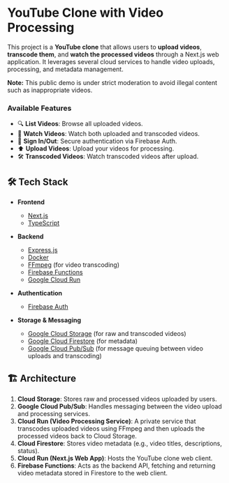 # YouTube Clone with Video Processing

This project is a **YouTube clone** that allows users to **upload videos**, **transcode them**, and **watch the processed videos** through a Next.js web application. It leverages several cloud services to handle video uploads, processing, and metadata management.


**Note:** This public demo is under strict moderation to avoid illegal content such as inappropriate videos.

### Available Features

- 🔍 **List Videos**: Browse all uploaded videos.
- 🎥 **Watch Videos**: Watch both uploaded and transcoded videos.
- 👤 **Sign In/Out**: Secure authentication via Firebase Auth.
- ⬆️ **Upload Videos**: Upload your videos for processing.
- 🛠️ **Transcoded Videos**: Watch transcoded videos after upload.

## 🛠️ Tech Stack

- **Frontend**
  - [Next.js](https://nextjs.org/)
  - [TypeScript](https://www.typescriptlang.org/)

- **Backend**
  - [Express.js](https://expressjs.com/)
  - [Docker](https://www.docker.com/)
  - [FFmpeg](https://ffmpeg.org/) (for video transcoding)
  - [Firebase Functions](https://firebase.google.com/docs/functions)
  - [Google Cloud Run](https://cloud.google.com/run)

- **Authentication**
  - [Firebase Auth](https://firebase.google.com/docs/auth)

- **Storage & Messaging**
  - [Google Cloud Storage](https://cloud.google.com/storage) (for raw and transcoded videos)
  - [Google Cloud Firestore](https://firebase.google.com/docs/firestore) (for metadata)
  - [Google Cloud Pub/Sub](https://cloud.google.com/pubsub) (for message queuing between video uploads and transcoding)

## 🏗️ Architecture


1. **Cloud Storage**: Stores raw and processed videos uploaded by users.
2. **Google Cloud Pub/Sub**: Handles messaging between the video upload and processing services.
3. **Cloud Run (Video Processing Service)**: A private service that transcodes uploaded videos using FFmpeg and then uploads the processed videos back to Cloud Storage.
4. **Cloud Firestore**: Stores video metadata (e.g., video titles, descriptions, status).
5. **Cloud Run (Next.js Web App)**: Hosts the YouTube clone web client.
6. **Firebase Functions**: Acts as the backend API, fetching and returning video metadata stored in Firestore to the web client.